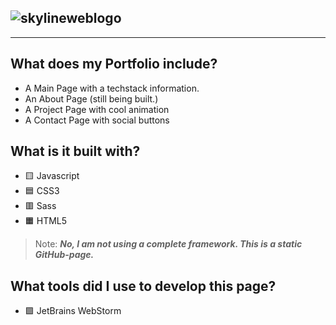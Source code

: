 ![skylineweblogo](https://user-images.githubusercontent.com/67526259/194554195-963be726-c9af-495b-a5d3-6a508ff3fc19.png)
---
---

## What does my Portfolio include?
- A Main Page with a techstack information.
- An About Page (still being built.)
- A Project Page with cool animation
- A Contact Page with social buttons



## What is it built with?
- 🟨 Javascript 
- 🟦 CSS3
- 🟥 Sass
- 🟧 HTML5
> Note: **_No, I am not using a complete framework. This is a static GitHub-page._**

## What tools did I use to develop this page?
- 🟪 JetBrains WebStorm
